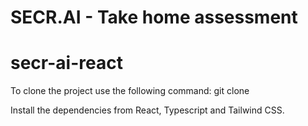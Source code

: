 # SECR.AI - Take home assessment
# secr-ai-react
 To clone the project use the following command:
 git clone

Install the dependencies from React, Typescript and Tailwind CSS.

